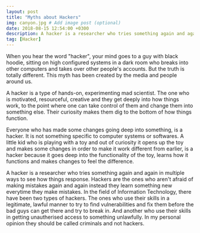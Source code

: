 ```yaml
---
layout: post
title: "Myths about Hackers"
img: canyon.jpg # Add image post (optional)
date: 2018-08-15 12:54:00 +0300
description: A hacker is a researcher who tries something again and again in multiple ways to see how things response. Hackers are the ones who aren't afraid of making mistakes again and again instead they learn something new everytime they make mistakes.  # Add post description (optional)
tag: [Hacker]
---
```

When you hear the word "hacker", your mind goes to a guy with black hoodie, sitting on high configured systems in a dark room who breaks into other computers and takes over other people's accounts. But the truth is totally different. This myth has been created by the media and people around us.

A hacker is a type of hands-on, experimenting mad scientist. The one who is motivated, resourceful, creative and they get deeply into how things work, to the point where one can take control of them and change them into something else. Their curiosity makes them dig to the bottom of how things function.


Everyone who has made some changes going deep into something, is a hacker. It is not something specific to computer systems or softwares. A little kid who is playing with a toy and out of curiosity it opens up the toy and makes some changes in order to make it work different from earlier, is a hacker because it goes deep into the functionality of the toy, learns how it functions and makes changes to feel the difference. 

A hacker is a researcher who tries something again and again in multiple ways to see how things response. Hackers are the ones who aren't afraid of making mistakes again and again instead they learn something new everytime they make mistakes. In the field of Information Technology, there have been two types of hackers. The ones who use their skills in a legitimate, lawful manner to try to find vulnerabilities and fix them before the bad guys can get there and try to break in. And another who use their skills in getting unautherised access to something unlawfully. In my personal opinion they should be called criminals and not hackers.
